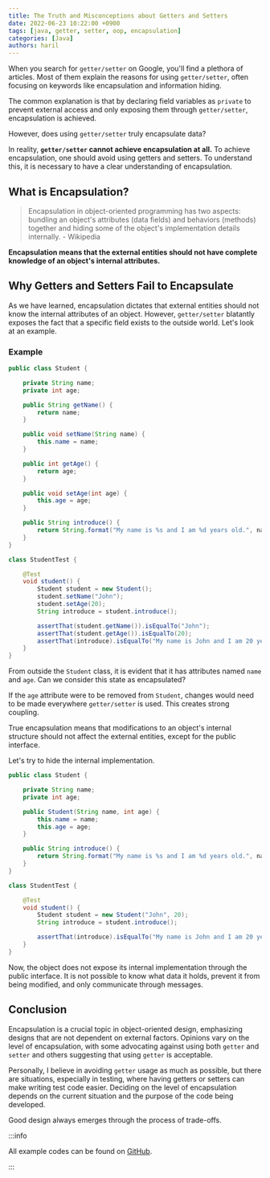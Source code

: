 ```yaml
---
title: The Truth and Misconceptions about Getters and Setters
date: 2022-06-23 10:22:00 +0900
tags: [java, getter, setter, oop, encapsulation]
categories: [Java]
authors: haril
---
```


When you search for `getter/setter` on Google, you'll find a plethora of articles. Most of them explain the reasons for using `getter/setter`, often focusing on keywords like encapsulation and information hiding.

The common explanation is that by declaring field variables as `private` to prevent external access and only exposing them through `getter/setter`, encapsulation is achieved.

However, does using `getter/setter` truly encapsulate data?

In reality, **`getter/setter` cannot achieve encapsulation at all.** To achieve encapsulation, one should avoid using getters and setters. To understand this, it is necessary to have a clear understanding of encapsulation.

## What is Encapsulation?

> Encapsulation in object-oriented programming has two aspects: bundling an object's attributes (data fields) and behaviors (methods) together and hiding some of the object's implementation details internally. - Wikipedia

**Encapsulation means that the external entities should not have complete knowledge of an object's internal attributes.**

## Why Getters and Setters Fail to Encapsulate

As we have learned, encapsulation dictates that external entities should not know the internal attributes of an object. However, `getter/setter` blatantly exposes the fact that a specific field exists to the outside world. Let's look at an example.

### Example

```java
public class Student {

    private String name;
    private int age;

    public String getName() {
        return name;
    }

    public void setName(String name) {
        this.name = name;
    }

    public int getAge() {
        return age;
    }

    public void setAge(int age) {
        this.age = age;
    }

    public String introduce() {
        return String.format("My name is %s and I am %d years old.", name, age);
    }
}
```

```java
class StudentTest {

    @Test
    void student() {
        Student student = new Student();
        student.setName("John");
        student.setAge(20);
        String introduce = student.introduce();

        assertThat(student.getName()).isEqualTo("John");
        assertThat(student.getAge()).isEqualTo(20);
        assertThat(introduce).isEqualTo("My name is John and I am 20 years old.");
    }
}
```

From outside the `Student` class, it is evident that it has attributes named `name` and `age`. Can we consider this state as encapsulated?

If the `age` attribute were to be removed from `Student`, changes would need to be made everywhere `getter/setter` is used. This creates strong coupling.

True encapsulation means that modifications to an object's internal structure should not affect the external entities, except for the public interface.

Let's try to hide the internal implementation.

```java
public class Student {

    private String name;
    private int age;

    public Student(String name, int age) {
        this.name = name;
        this.age = age;
    }

    public String introduce() {
        return String.format("My name is %s and I am %d years old.", name, age);
    }
}
```

```java
class StudentTest {

    @Test
    void student() {
        Student student = new Student("John", 20);
        String introduce = student.introduce();

        assertThat(introduce).isEqualTo("My name is John and I am 20 years old.");
    }
}
```

Now, the object does not expose its internal implementation through the public interface. It is not possible to know what data it holds, prevent it from being modified, and only communicate through messages.

## Conclusion

Encapsulation is a crucial topic in object-oriented design, emphasizing designs that are not dependent on external factors. Opinions vary on the level of encapsulation, with some advocating against using both `getter` and `setter` and others suggesting that using `getter` is acceptable.

Personally, I believe in avoiding `getter` usage as much as possible, but there are situations, especially in testing, where having getters or setters can make writing test code easier. Deciding on the level of encapsulation depends on the current situation and the purpose of the code being developed.

Good design always emerges through the process of trade-offs.

:::info

All example codes can be found on [GitHub](https://github.com/songkg7/java-practice/blob/main/basic-syntax/src/main/java/basicsyntax/getterandsetter/Student.java).

:::